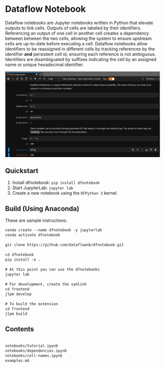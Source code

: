 # Dataflow Notebook

Dataflow notebooks are Jupyter notebooks written in Python that elevate outputs to link cells. Outputs of cells are labeled by their identifiers. Referencing an output of one cell in another cell creates a dependency between between the two cells, allowing the system to ensure upstream cells are up-to-date before executing a cell. Dataflow notebooks allow identifiers to be reassigned in different cells by tracking references by the identifier **and** persistent cell id, ensuring each reference is not ambiguous. Identifiers are disambiguated by suffixes indicating the cell by an assigned name or unique hexadecimal identifier.

![Dataflow Notebook](./notebooks/images/example_use.png)

## Quickstart

1. Install dfnotebook: `pip install dfnotebook`
2. Start JupyterLab: `jupyter lab`
3. Create a new notebook using the `DFPython 3` kernel.

## Build (Using Anaconda)

These are sample instructions.

```
conda create --name dfnotebook -y jupyterlab
conda activate dfnotebook

git clone https://github.com/dataflownb/dfnotebook.git

cd dfnotebook
pip install -e .

# At this point you can use the dfnotebooks
jupyter lab

# For development, create the symlink
cd frontend
jlpm develop

# To build the extension
cd frontend
jlpm build
```

## Contents

```{toctree}

notebooks/tutorial.ipynb
notebooks/dependencies.ipynb
notebooks/cell-names.ipynb
examples.md
```

